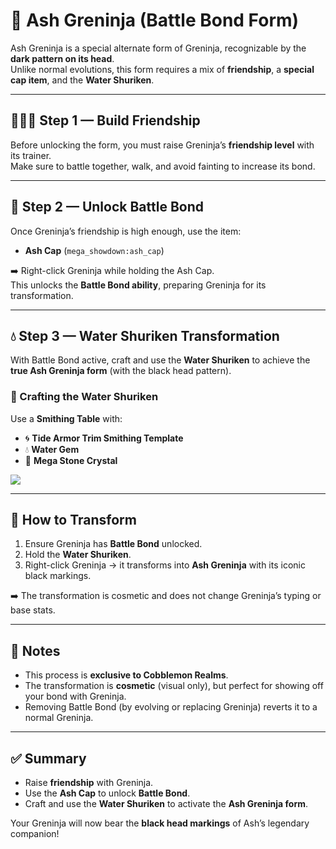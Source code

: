 # 🌊 Ash Greninja (Battle Bond Form)

Ash Greninja is a special alternate form of Greninja, recognizable by the **dark pattern on its head**.  
Unlike normal evolutions, this form requires a mix of **friendship**, a **special cap item**, and the **Water Shuriken**.

---

## 🧑‍🤝‍🧑 Step 1 — Build Friendship

Before unlocking the form, you must raise Greninja’s **friendship level** with its trainer.  
Make sure to battle together, walk, and avoid fainting to increase its bond.

---

## 🎩 Step 2 — Unlock Battle Bond

Once Greninja’s friendship is high enough, use the item:  

- **Ash Cap** (`mega_showdown:ash_cap`)  

➡️ Right-click Greninja while holding the Ash Cap.  
This unlocks the **Battle Bond ability**, preparing Greninja for its transformation.

---

## 💧 Step 3 — Water Shuriken Transformation

With Battle Bond active, craft and use the **Water Shuriken** to achieve the **true Ash Greninja form** (with the black head pattern).  

### 🔧 Crafting the Water Shuriken

Use a **Smithing Table** with:

- 🌀 **Tide Armor Trim Smithing Template**  
- 💧 **Water Gem**  
- 💠 **Mega Stone Crystal**

![](https://github.com/user-attachments/assets/2ae3b855-aed0-4cf5-94f1-96237130b0bf)


---

## 🎯 How to Transform

1. Ensure Greninja has **Battle Bond** unlocked.  
2. Hold the **Water Shuriken**.  
3. Right-click Greninja → it transforms into **Ash Greninja** with its iconic black markings.  

➡️ The transformation is cosmetic and does not change Greninja’s typing or base stats.

---

## 📌 Notes

- This process is **exclusive to Cobblemon Realms**.  
- The transformation is **cosmetic** (visual only), but perfect for showing off your bond with Greninja.  
- Removing Battle Bond (by evolving or replacing Greninja) reverts it to a normal Greninja.

---

## ✅ Summary

- Raise **friendship** with Greninja.  
- Use the **Ash Cap** to unlock **Battle Bond**.  
- Craft and use the **Water Shuriken** to activate the **Ash Greninja form**.  

Your Greninja will now bear the **black head markings** of Ash’s legendary companion!
